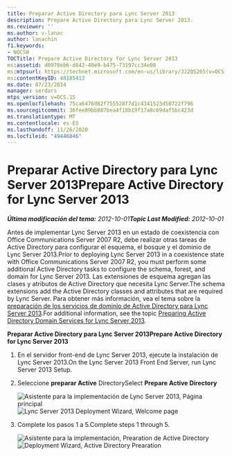 ```yaml
---
title: Preparar Active Directory para Lync Server 2013
description: Prepare Active Directory para Lync Server 2013.
ms.reviewer: ''
ms.author: v-lanac
author: lanachin
f1.keywords:
- NOCSH
TOCTitle: Prepare Active Directory for Lync Server 2013
ms:assetid: d0978eb6-d842-40e9-b475-73197cc34e08
ms:mtpsurl: https://technet.microsoft.com/en-us/library/JJ205265(v=OCS.15)
ms:contentKeyID: 48185413
ms.date: 07/23/2014
manager: serdars
mtps_version: v=OCS.15
ms.openlocfilehash: 75ca6476d82f755528f7d1c4341523d50722f796
ms.sourcegitcommit: 36fee89bb887bea4f18b19f17a8c69daf5bc423d
ms.translationtype: MT
ms.contentlocale: es-ES
ms.lasthandoff: 11/26/2020
ms.locfileid: "49446846"
---
```

# <a name="prepare-active-directory-for-lync-server-2013"></a><span data-ttu-id="e5883-103">Preparar Active Directory para Lync Server 2013</span><span class="sxs-lookup"><span data-stu-id="e5883-103">Prepare Active Directory for Lync Server 2013</span></span>

<div data-xmlns="http://www.w3.org/1999/xhtml">

<div class="topic" data-xmlns="http://www.w3.org/1999/xhtml" data-msxsl="urn:schemas-microsoft-com:xslt" data-cs="https://msdn.microsoft.com/">

<div data-asp="https://msdn2.microsoft.com/asp">



</div>

<div id="mainSection">

<div id="mainBody"><span data-ttu-id="e5883-104">

<span> </span></span><span class="sxs-lookup"><span data-stu-id="e5883-104">

<span> </span></span></span>

<span data-ttu-id="e5883-105">_**Última modificación del tema:** 2012-10-01_</span><span class="sxs-lookup"><span data-stu-id="e5883-105">_**Topic Last Modified:** 2012-10-01_</span></span>

<span data-ttu-id="e5883-106">Antes de implementar Lync Server 2013 en un estado de coexistencia con Office Communications Server 2007 R2, debe realizar otras tareas de Active Directory para configurar el esquema, el bosque y el dominio de Lync Server 2013.</span><span class="sxs-lookup"><span data-stu-id="e5883-106">Prior to deploying Lync Server 2013 in a coexistence state with Office Communications Server 2007 R2, you must perform some additional Active Directory tasks to configure the schema, forest, and domain for Lync Server 2013.</span></span> <span data-ttu-id="e5883-107">Las extensiones de esquema agregan las clases y atributos de Active Directory que necesita Lync Server.</span><span class="sxs-lookup"><span data-stu-id="e5883-107">The schema extensions add the Active Directory classes and attributes that are required by Lync Server.</span></span> <span data-ttu-id="e5883-108">Para obtener más información, vea el tema sobre la [preparación de los servicios de dominio de Active Directory para Lync Server 2013](lync-server-2013-preparing-active-directory-domain-services.md).</span><span class="sxs-lookup"><span data-stu-id="e5883-108">For additional information, see the topic [Preparing Active Directory Domain Services for Lync Server 2013](lync-server-2013-preparing-active-directory-domain-services.md).</span></span>

<span data-ttu-id="e5883-109">**Preparar Active Directory para Lync Server 2013**</span><span class="sxs-lookup"><span data-stu-id="e5883-109">**Prepare Active Directory for Lync Server 2013**</span></span>

1.  <span data-ttu-id="e5883-110">En el servidor front-end de Lync Server 2013, ejecute la instalación de Lync Server 2013.</span><span class="sxs-lookup"><span data-stu-id="e5883-110">On the Lync Server 2013 Front End Server, run Lync Server 2013 Setup.</span></span>

2.  <span data-ttu-id="e5883-111">Seleccione **preparar Active** Directory</span><span class="sxs-lookup"><span data-stu-id="e5883-111">Select **Prepare Active Directory**</span></span>
    
    <span data-ttu-id="e5883-112">![Asistente para la implementación de Lync Server 2013, Página principal](images/JJ205265.5f88ae18-9c3c-42ea-a91a-836ecf5d515f(OCS.15).jpg "Asistente para la implementación de Lync Server 2013, Página principal")</span><span class="sxs-lookup"><span data-stu-id="e5883-112">![Lync Server 2013 Deployment Wizard, Welcome page](images/JJ205265.5f88ae18-9c3c-42ea-a91a-836ecf5d515f(OCS.15).jpg "Lync Server 2013 Deployment Wizard, Welcome page")</span></span>

3.  <span data-ttu-id="e5883-113">Complete los pasos 1 a 5.</span><span class="sxs-lookup"><span data-stu-id="e5883-113">Complete steps 1 through 5.</span></span>
    
    <span data-ttu-id="e5883-114">![Asistente para la implementación, Prearation de Active Directory](images/JJ205265.eddd9e94-fa70-453f-8810-b99a2bf0844a(OCS.15).jpg "Asistente para la implementación, Prearation de Active Directory")</span><span class="sxs-lookup"><span data-stu-id="e5883-114">![Deployment Wizard, Active Directory Prearation](images/JJ205265.eddd9e94-fa70-453f-8810-b99a2bf0844a(OCS.15).jpg "Deployment Wizard, Active Directory Prearation")</span></span>

<span data-ttu-id="e5883-115"></div>

<span> </span>

</div>

</div>

</span><span class="sxs-lookup"><span data-stu-id="e5883-115"></div>

<span> </span>

</div>

</div>

</span></span></div>

